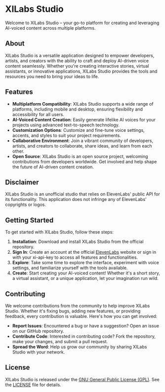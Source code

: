 # XILabs Studio

Welcome to XILabs Studio – your go-to platform for creating and leveraging AI-voiced content across multiple platforms.

## About

XILabs Studio is a versatile application designed to empower developers, artists, and creators with the ability to craft and deploy AI-driven voice content seamlessly. Whether you're creating interactive stories, virtual assistants, or innovative applications, XILabs Studio provides the tools and resources you need to bring your ideas to life.

## Features

- **Multiplatform Compatibility**: XILabs Studio supports a wide range of platforms, including mobile and desktop, ensuring flexibility and accessibility for all users.
- **AI-Voiced Content Creation**: Easily generate lifelike AI voices for your projects using advanced text-to-speech technology.
- **Customization Options**: Customize and fine-tune voice settings, accents, and styles to suit your project requirements.
- **Collaborative Environment**: Join a vibrant community of developers, artists, and creators to collaborate, share ideas, and learn from each other.
- **Open Source**: XILabs Studio is an open source project, welcoming contributions from developers worldwide. Get involved and help shape the future of AI-driven content creation.

## Disclaimer

XILabs Studio is an unofficial studio that relies on ElevenLabs' public API for its functionality. This application does not infringe any of ElevenLabs' copyrights or logos.

## Getting Started

To get started with XILabs Studio, follow these steps:

1. **Installation**: Download and install XILabs Studio from the official repository.
2. **Sign In**: Create an account at the official [ElevenLabs](https://elevenlabs.io/) website or sign in with your xi-api-key to access all features and functionalities.
3. **Explore**: Take some time to explore the interface, experiment with voice settings, and familiarize yourself with the tools available.
4. **Create**: Start creating your AI-voiced content! Whether it's a short story, a virtual assistant, or a unique application, let your imagination run wild.

## Contributing

We welcome contributions from the community to help improve XILabs Studio. Whether it's fixing bugs, adding new features, or providing feedback, every contribution is valuable. Here's how you can get involved:

- **Report Issues**: Encountered a bug or have a suggestion? Open an issue on our GitHub repository.
- **Contribute Code**: Interested in contributing code? Fork the repository, make your changes, and submit a pull request.
- **Spread the Word**: Help us grow our community by sharing XILabs Studio with your network.

## License

XILabs Studio is released under the [GNU General Public License (GPL)](https://www.gnu.org/licenses/gpl-3.0.html). See the [LICENSE](LICENSE) file for details.

